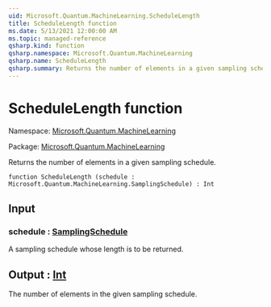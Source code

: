 ```yaml
---
uid: Microsoft.Quantum.MachineLearning.ScheduleLength
title: ScheduleLength function
ms.date: 5/13/2021 12:00:00 AM
ms.topic: managed-reference
qsharp.kind: function
qsharp.namespace: Microsoft.Quantum.MachineLearning
qsharp.name: ScheduleLength
qsharp.summary: Returns the number of elements in a given sampling schedule.
---
```


# ScheduleLength function

Namespace: [Microsoft.Quantum.MachineLearning](xref:Microsoft.Quantum.MachineLearning)

Package: [Microsoft.Quantum.MachineLearning](https://nuget.org/packages/Microsoft.Quantum.MachineLearning)


Returns the number of elements in a given sampling schedule.

```qsharp
function ScheduleLength (schedule : Microsoft.Quantum.MachineLearning.SamplingSchedule) : Int
```


## Input

### schedule : [SamplingSchedule](xref:Microsoft.Quantum.MachineLearning.SamplingSchedule)

A sampling schedule whose length is to be returned.



## Output : [Int](xref:microsoft.quantum.qsharp.valueliterals#int-literals)

The number of elements in the given sampling schedule.